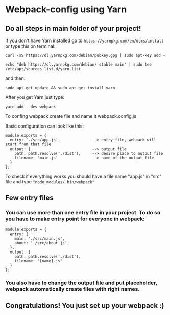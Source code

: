 # Webpack-config using Yarn


## Do all steps in main folder of your project!

If you don't have Yarn installed go to ``` https://yarnpkg.com/en/docs/install ``` or type this on terminal:
```
curl -sS https://dl.yarnpkg.com/debian/pubkey.gpg | sudo apt-key add -
```
```
echo "deb https://dl.yarnpkg.com/debian/ stable main" | sudo tee /etc/apt/sources.list.d/yarn.list
```
and then:
```
sudo apt-get update && sudo apt-get install yarn
```

After you get Yarn just type:
```
yarn add --dev webpack
```
To confing webpack create file and name it webpack.config.js

Basic configuration can look like this:
```
module.exports = {
  entry: './src/app.js',              --> entry file, webpack will start from that file
  output: {                           --> output file
    path: path.resolve('./dist'),     --> desire place to output file
    filename: 'main.js'               --> name of the output file
  }
};
```
To check if everything works you should have a file name "app.js" in "src" file and type ```"node_modules/.bin/webpack"```

## Few entry files

### You can use more than one entry file in your project. To do so you have to make entry point for everyone in webpack:
```
module.exports = {
  entry: {
    main: './src/main.js',
    about: './src/about.js',
  },
  output: {
    path: path.resolve('./dist'),
    filename: '[name].js'
  }
};
```
### You also have to change the output file and put placeholder, webpack automatically create files with right names.

## Congratulations! You just set up your webpack :)
